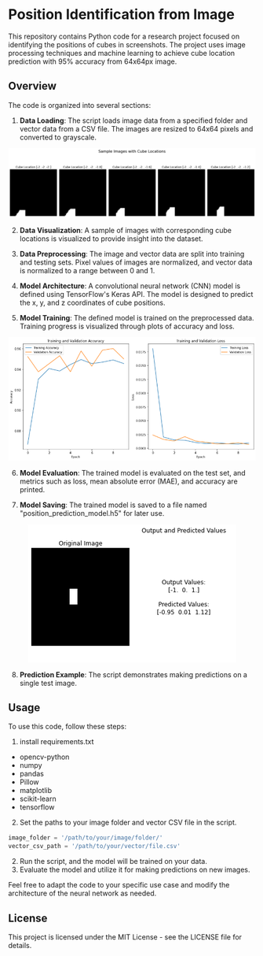 # Position Identification from Image

This repository contains Python code for a research project focused on identifying the positions of cubes in screenshots. The project uses image processing techniques and machine learning to achieve cube location prediction with 95% accuracy from 64x64px image.

## Overview

The code is organized into several sections:

1. **Data Loading**: The script loads image data from a specified folder and vector data from a CSV file. The images are resized to 64x64 pixels and converted to grayscale.

<p align="center">
  <img src="/readme_images/Sample_Images.png" alt="5 Sample images of dataset with their corresponding location values">
</p>

2. **Data Visualization**: A sample of images with corresponding cube locations is visualized to provide insight into the dataset.

3. **Data Preprocessing**: The image and vector data are split into training and testing sets. Pixel values of images are normalized, and vector data is normalized to a range between 0 and 1.

4. **Model Architecture**: A convolutional neural network (CNN) model is defined using TensorFlow's Keras API. The model is designed to predict the x, y, and z coordinates of cube positions.

5. **Model Training**: The defined model is trained on the preprocessed data. Training progress is visualized through plots of accuracy and loss.

<p align="center">
  <img src="/readme_images/TrainingvsTestingevaluation.png" alt="Training vs Testing evaluation graph">
</p>

6. **Model Evaluation**: The trained model is evaluated on the test set, and metrics such as loss, mean absolute error (MAE), and accuracy are printed.

7. **Model Saving**: The trained model is saved to a file named "position_prediction_model.h5" for later use.

<p align="center">
  <img src="/readme_images/PredictionvsOutput.png" alt="Prediction vs Output">
</p>

8. **Prediction Example**: The script demonstrates making predictions on a single test image.


## Usage

To use this code, follow these steps:

1. install requirements.txt
- opencv-python
- numpy
- pandas
- Pillow
- matplotlib
- scikit-learn
- tensorflow
2. Set the paths to your image folder and vector CSV file in the script.

```python
image_folder = '/path/to/your/image/folder/'
vector_csv_path = '/path/to/your/vector/file.csv'
```
2. Run the script, and the model will be trained on your data.
3. Evaluate the model and utilize it for making predictions on new images.

Feel free to adapt the code to your specific use case and modify the architecture of the neural network as needed.

## License

This project is licensed under the MIT License - see the LICENSE file for details.

